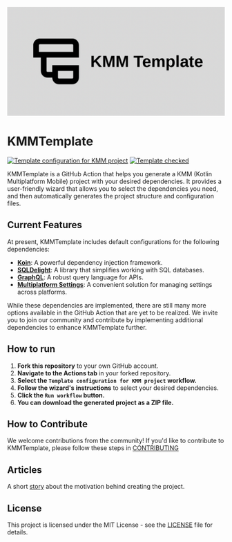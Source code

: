 ![KMM Template Header](https://github.com/daresaydigital/KMM-Template/blob/master/assets/Header.png)
# KMMTemplate

[![Template configuration for KMM project](https://github.com/daresaydigital/KMM-Template-Wizard/actions/workflows/template_configuration.yml/badge.svg)](https://github.com/daresaydigital/KMM-Template-Wizard/actions/workflows/template_configuration.yml)
[![Template checked](https://github.com/daresaydigital/KMM-Template-Wizard/actions/workflows/functionality_check.yml/badge.svg)](https://github.com/daresaydigital/KMM-Template-Wizard/actions/workflows/functionality_check.yml)

KMMTemplate is a GitHub Action that helps you generate a KMM (Kotlin Multiplatform Mobile) project with your desired dependencies. It provides a user-friendly wizard that allows you to select the dependencies you need, and then automatically generates the project structure and configuration files.

## Current Features

At present, KMMTemplate includes default configurations for the following dependencies:

- **[Koin](https://insert-koin.io/)**: A powerful dependency injection framework.
- **[SQLDelight](https://cashapp.github.io/sqldelight/)**: A library that simplifies working with SQL databases.
- **[GraphQL](https://graphql.org/)**: A robust query language for APIs.
- **[Multiplatform Settings](https://github.com/radarsh/MultiplatformSettings)**: A convenient solution for managing settings across platforms.

While these dependencies are implemented, there are still many more options available in the GitHub Action that are yet to be realized. We invite you to join our community and contribute by implementing additional dependencies to enhance KMMTemplate further.

## How to run

1. **Fork this repository** to your own GitHub account.
2. **Navigate to the Actions tab** in your forked repository.
3. **Select the `Template configuration for KMM project` workflow.**
4. **Follow the wizard's instructions** to select your desired dependencies.
4. **Click the `Run workflow` button.**
6. **You can download the generated project as a ZIP file.**

## How to Contribute

We welcome contributions from the community! If you'd like to contribute to KMMTemplate, please follow these steps in [CONTRIBUTING](https://github.com/daresaydigital/KMM-Template/blob/master/.github/CONTRIBUTING.md)

## Articles

A short [story](https://medium.com/@yaugenslizh/quick-start-a-kmm-project-with-dependencies-aeff724c61e2) about the motivation behind creating the project.

## License

This project is licensed under the MIT License - see the [LICENSE](LICENSE) file for details.
